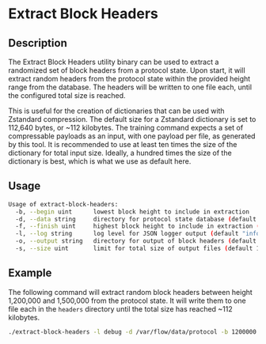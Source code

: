 # Extract Block Headers

## Description

The Extract Block Headers utility binary can be used to extract a randomized set of block headers from a protocol state.
Upon start, it will extract random headers from the protocol state within the provided height range from the database.
The headers will be written to one file each, until the configured total size is reached.

This is useful for the creation of dictionaries that can be used with Zstandard compression.
The default size for a Zstandard dictionary is set to 112,640 bytes, or ~112 kilobytes.
The training command expects a set of compressable payloads as an input, with one payload per file, as generated by this tool.
It is recommended to use at least ten times the size of the dictionary for total input size.
Ideally, a hundred times the size of the dictionary is best, which is what we use as default here.

## Usage

```sh
Usage of extract-block-headers:
  -b, --begin uint      lowest block height to include in extraction
  -d, --data string     directory for protocol state database (default "data")
  -f, --finish uint     highest block height to include in extraction (default 100000000)
  -l, --log string      log level for JSON logger output (default "info")
  -o, --output string   directory for output of block headers (default "headers")
  -s, --size uint       limit for total size of output files (default 11264000)
```

## Example

The following command will extract random block headers between height 1,200,000 and 1,500,000 from the protocol state.
It will write them to one file each in the `headers` directory until the total size has reached ~112 kilobytes.

```sh
./extract-block-headers -l debug -d /var/flow/data/protocol -b 1200000 -f 1500000 -o ./headers
```